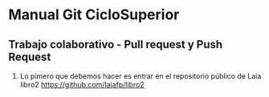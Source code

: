 # Manual Git CicloSuperior
## Trabajo colaborativo - Pull request y Push Request
1. Lo pimero que debemos hacer es entrar en el repositorio público de Laia libro2 https://github.com/laiafp/libro2
